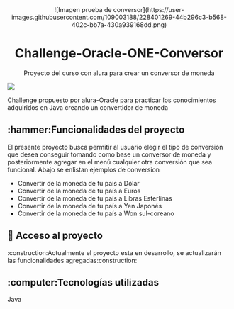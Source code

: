 <div align="center">
   ![Imagen prueba de conversor](https://user-images.githubusercontent.com/109003188/228401269-44b296c3-b568-402c-bb7a-430a939168dd.png)
   <h1 align="center">Challenge-Oracle-ONE-Conversor</h1>
   Proyecto del curso con alura para crear un conversor de moneda 
   <p align="left">
   <img src="https://img.shields.io/badge/STATUS-EN%20DESAROLLO-green">
</p>
</div>
<p>Challenge propuesto por alura-Oracle para practicar los conocimientos adquiridos en Java creando un convertidor de moneda</p>
<h2>:hammer:Funcionalidades del proyecto</h2>
<p>El presente proyecto busca permitir al usuario elegir el tipo de conversión que desea conseguir tomando como base un conversor de moneda y posteriormente agregar en el menú cualquier otra conversión que sea funcional. Abajo se enlistan ejemplos de conversion</p>
<ul>
   <li>Convertir de la moneda de tu país a Dólar</li>
   <li>Convertir de la moneda de tu país  a Euros</li>
   <li>Convertir de la moneda de tu país  a Libras Esterlinas</li>
   <li>Convertir de la moneda de tu país  a Yen Japonés</li>
   <li>Convertir de la moneda de tu país  a Won sul-coreano</li>  
</ul>

<h2>📁 Acceso al proyecto</h2>
<p>:construction:Actualmente el proyecto esta en desarrollo, se actualizarán las funcionalidades agregadas:construction:</p>

<h2>:computer:Tecnologías utilizadas</h2>
<p>Java</p>

